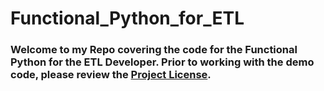 # Functional_Python_for_ETL

### Welcome to my Repo covering the code for the Functional Python for the ETL Developer.  Prior to working with the demo code, please review the [Project License](https://github.com/Jhiggin/Functional_Python_for_ETL/blob/main/LICENSE).
